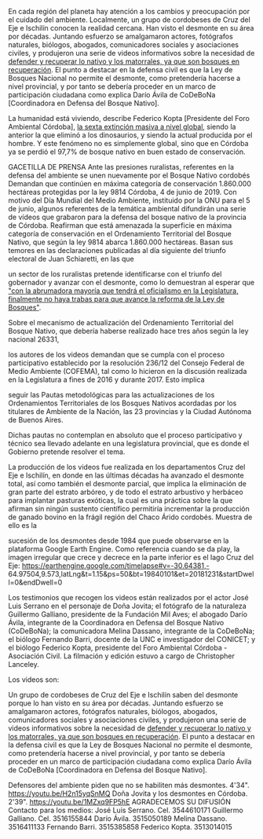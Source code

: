 En cada región del planeta hay atención a los cambios y preocupación por el cuidado del ambiente. Localmente, un grupo de cordobeses de Cruz del Eje e Ischilín conocen la realidad cercana. Han visto el desmonte en su área por décadas. Juntando esfuerzo se amalgamaron actores, fotógrafos naturales, biólogos, abogados, comunicadores sociales y asociaciones civiles, y produjeron una serie de videos informativos sobre la necesidad de [defender y recuperar lo nativo y los matorrales, ya que son bosques en recuperación](https://youtu.be/1p9aJ7m-mns). El punto a destacar en la defensa civil es que la Ley de Bosques Nacional no permite el desmonte, como pretendería hacerse a nivel provincial, y por tanto se debería proceder en un marco de participación ciudadana como explica Darío Ávila de CoDeBoNa [Coordinadora en Defensa del Bosque Nativo].

La humanidad está viviendo, describe Federico Kopta [Presidente del Foro Ambiental Córdoba], [la sexta extinción masiva a nivel global](https://www.youtube.com/watch?v=H2n15yqSnMQ&feature=youtu.be), siendo la anterior la que eliminó a los dinosaurios, y siendo la actual producida por el hombre. Y este fenómeno no es simplemente global, sino que en Córdoba ya se perdió el 97,7% de bosque nativo en buen estado de conservación. 


GACETILLA DE PRENSA
Ante las presiones ruralistas, referentes en la defensa del
ambiente se unen nuevamente por el Bosque Nativo cordobés
Demandan que continúen en máxima categoría de conservación 1.860.000
hectáreas protegidas por la ley 9814
Córdoba, 4 de junio de 2019. Con motivo del Día Mundial del Medio Ambiente, instituido por la
ONU para el 5 de junio, algunos referentes de la temática ambiental difundirán una serie de vídeos
que grabaron para la defensa del bosque nativo de la provincia de Córdoba. Reafirman que está
amenazada la superficie en máxima categoría de conservación en el Ordenamiento Territorial del
Bosque Nativo, que según la ley 9814 abarca 1.860.000 hectáreas. Basan sus temores en las
declaraciones publicadas al día siguiente del triunfo electoral de Juan Schiaretti, en las que 

un sector de los ruralistas pretende identificarse con el triunfo del gobernador y avanzar con el desmonte, como lo demuestran al esperar que ["con la abrumadora mayoría que tendrá el oficialismo en la Legislatura, finalmente no haya trabas para que avance la reforma de la Ley de Bosques"](http://agrovoz.lavoz.com.ar/actualidad/triunfo-de-schiaretti-agro-destaca-dialogo-y-se-esperanza-por-ley-de-bosques).

Sobre el mecanismo de actualización del Ordenamiento Territorial del Bosque Nativo, que debería
haberse realizado hace tres años según la ley nacional 26331, 

los autores de los videos demandan que se cumpla con el proceso participativo
establecido por la resolución 236/12 del Consejo Federal
de Medio Ambiente (COFEMA), tal como lo hicieron en la discusión realizada en la Legislatura a
fines de 2016 y durante 2017. Esto implica 

seguir las Pautas metodológicas para las actualizaciones
de los Ordenamientos Territoriales de los Bosques Nativos acordadas por los titulares de Ambiente
de la Nación, las 23 provincias y la Ciudad Autónoma de Buenos Aires. 

Dichas pautas no
contemplan en absoluto que el proceso participativo y técnico sea llevado adelante en una
legislatura provincial, que es donde el Gobierno pretende resolver el tema.

La producción de los videos fue realizada en los departamentos Cruz del Eje e Ischilín, en donde en
las últimas décadas ha avanzado el desmonte total, así como también el desmonte parcial, que
implica la eliminación de gran parte del estrato arbóreo, y de todo el estrato arbustivo y herbáceo
para implantar pasturas exóticas, la cual es una práctica sobre la que afirman sin ningún sustento
científico permitiría incrementar la producción de ganado bovino en la frágil región del Chaco
Árido cordobés. Muestra de ello es la 

sucesión de los desmontes desde 1984 que puede observarse
en la plataforma Google Earth Engine. Como referencia cuando se da play, la imagen irregular que
crece y decrece en la parte inferior es el lago Cruz del Eje:
https://earthengine.google.com/timelapse#v=-30.64381,-
64.97504,9.573,latLng&t=1.15&ps=50&bt=19840101&et=20181231&startDwell=0&endDwell=0

Los testimonios que recogen los videos están realizados por el actor José Luis Serrano en el
personaje de Doña Jovita; el fotógrafo de la naturaleza Guillermo Galliano, presidente de la
Fundación Mil Aves; el abogado Darío Ávila, integrante de la Coordinadora en Defensa del Bosque
Nativo (CoDeBoNa); la comunicadora Melina Dassano, integrante de la CoDeBoNa; el biólogo
Fernando Barri, docente de la UNC e investigador del CONICET; y el biólogo Federico Kopta,
presidente del Foro Ambiental Córdoba - Asociación Civil. La filmación y edición estuvo a cargo de
Christopher Lanceley.

Los videos son:

Un grupo de cordobeses de Cruz del Eje e Ischilín saben del desmonte porque lo han visto en su área por décadas. Juntando esfuerzo se amalgamaron actores, fotógrafos naturales, biólogos, abogados, comunicadores sociales y asociaciones civiles, y produjeron una serie de videos informativos sobre la necesidad de [defender y recuperar lo nativo y los matorrales, ya que son bosques en recuperación](https://youtu.be/1p9aJ7m-mns). El punto a destacar en la defensa civil es que la Ley de Bosques Nacional no permite el desmonte, como pretendería hacerse a nivel provincial, y por tanto se debería proceder en un marco de participación ciudadana como explica Darío Ávila de CoDeBoNa [Coordinadora en Defensa del Bosque Nativo].



Defensores del ambiente piden que no se habiliten más desmontes. 4'34".
https://youtu.be/H2n15yqSnMQ
Doña Jovita y los desmontes en Córdoba. 2'39". https://youtu.be/1MZxq9FP5hE
AGRADECEMOS SU DIFUSIÓN
Contacto para los medios:
José Luis Serrano. Cel. 3544610171
Guillermo Galliano. Cel. 3516155844
Darío Ávila. 3515050189
Melina Dassano. 3516411133
Fernando Barri. 3515385858
Federico Kopta. 3513014015
